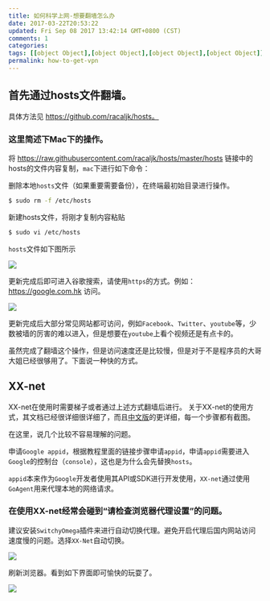```yaml
---
title: 如何科学上网-想要翻墙怎么办
date: 2017-03-22T20:53:22
updated: Fri Sep 08 2017 13:42:14 GMT+0800 (CST)
comments: 1
categories:
tags: [[object Object],[object Object],[object Object],[object Object]]
permalink: how-to-get-vpn
---
```


## 首先通过hosts文件翻墙。

具体方法见 https://github.com/racaljk/hosts。

<!--more-->
### 这里简述下Mac下的操作。

将  https://raw.githubusercontent.com/racaljk/hosts/master/hosts 链接中的hosts的文件内容复制，`mac`下进行如下命令：

删除本地`hosts`文件（如果重要需要备份），在终端最初始目录进行操作。

```sh
$ sudo rm -f /etc/hosts
```

新建hosts文件，将刚才复制内容粘贴

```sh
$ sudo vi /etc/hosts
```

`hosts`文件如下图所示

![](https://images-manager.oss-cn-shanghai.aliyuncs.com/static/xxnet/hosts.jpg)

更新完成后即可进入谷歌搜索，请使用`https`的方式。例如：https://google.com.hk 访问。

![](https://images-manager.oss-cn-shanghai.aliyuncs.com/static/xxnet/hello.jpg)

更新完成后大部分常见网站都可访问，例如`Facebook`、`Twitter`、`youtube`等，少数被墙的厉害的难以进入，但是想要在`youtube`上看个视频还是有点卡的。

虽然完成了翻墙这个操作，但是访问速度还是比较慢，但是对于不是程序员的大哥大姐已经很够用了。下面说一种快的方式。


## XX-net

XX-net在使用时需要梯子或者通过上述方式翻墙后进行。
关于XX-net的使用方式，其文档已经很详细很详细了，而且[中文版](https://github.com/XX-net/XX-Net/wiki/XXNET%E8%B6%85%E8%AF%A6%E7%BB%86%E6%95%99%E7%A8%8B)的更详细，每一个步骤都有截图。

在这里，说几个比较不容易理解的问题。

申请`Google appid`，根据教程里面的链接步骤申请`appid`，申请`appid`需要进入`Google`的控制台（`console`），这也是为什么会先替换`hosts`。

`appid`本来作为`Google`开发者使用其API或SDK进行开发使用，`XX-net`通过使用`GoAgent`用来代理本地的网络请求。

### 在使用XX-net经常会碰到“请检查浏览器代理设置”的问题。

建议安装`SwitchyOmega`插件来进行自动切换代理。避免开启代理后国内网站访问速度慢的问题。选择`XX-Net`自动切换。

![](https://images-manager.oss-cn-shanghai.aliyuncs.com/static/xxnet/xx-net-switch.jpg)

刷新浏览器。看到如下界面即可愉快的玩耍了。

![](https://images-manager.oss-cn-shanghai.aliyuncs.com/static/xxnet/xxnet.jpg)